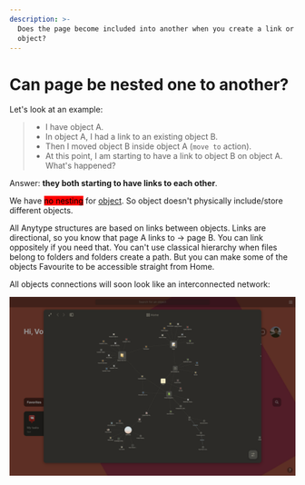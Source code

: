 ```yaml
---
description: >-
  Does the page become included into another when you create a link or move
  object?
---
```


# Can page be nested one to another?

Let's look at an example:

> * I have object A.
> * In object A, I had a link to an existing object B.
> * Then I moved object B inside object A (`move to` action).
> * At this point, I am starting to have a link to object B on object A. What's happened?

Answer: **they both starting to have links to each other**.

We have <mark style="background-color:red;">no nesting</mark> for [object](../fundamentals/object/ "mention"). So object doesn't physically include/store different objects.

All Anytype structures are based on links between objects. Links are directional, so you know that page A links to → page B. You can link oppositely if you need that. You can't use classical hierarchy when files belong to folders and folders create a path. But you can make some of the objects Favourite to be accessible straight from Home.&#x20;

All objects connections will soon look like an interconnected network:

![Some objects have links from completely different context](<../.gitbook/assets/Screenshot 2021-11-09 at 12.54.59 (1).png>)

